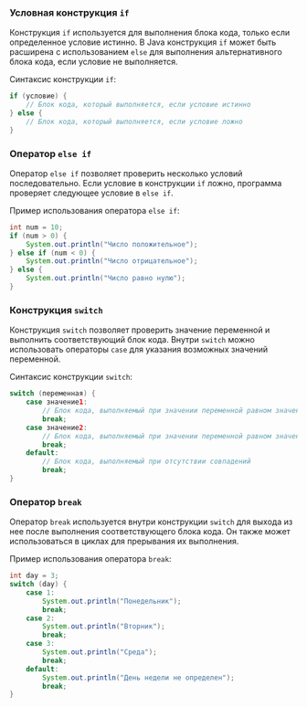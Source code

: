 ### Условная конструкция `if`

Конструкция `if` используется для выполнения блока кода, только если определенное условие истинно. В Java конструкция `if` может быть расширена с использованием `else` для выполнения альтернативного блока кода, если условие не выполняется.

Синтаксис конструкции `if`:
```java
if (условие) {
    // Блок кода, который выполняется, если условие истинно
} else {
    // Блок кода, который выполняется, если условие ложно
}
```

### Оператор `else if`

Оператор `else if` позволяет проверить несколько условий последовательно. Если условие в конструкции `if` ложно, программа проверяет следующее условие в `else if`.

Пример использования оператора `else if`:
```java
int num = 10;
if (num > 0) {
    System.out.println("Число положительное");
} else if (num < 0) {
    System.out.println("Число отрицательное");
} else {
    System.out.println("Число равно нулю");
}
```

### Конструкция `switch`

Конструкция `switch` позволяет проверить значение переменной и выполнить соответствующий блок кода. Внутри `switch` можно использовать операторы `case` для указания возможных значений переменной.

Синтаксис конструкции `switch`:
```java
switch (переменная) {
    case значение1:
        // Блок кода, выполняемый при значении переменной равном значение1
        break;
    case значение2:
        // Блок кода, выполняемый при значении переменной равном значение2
        break;
    default:
        // Блок кода, выполняемый при отсутствии совпадений
        break;
}
```

### Оператор `break`

Оператор `break` используется внутри конструкции `switch` для выхода из нее после выполнения соответствующего блока кода. Он также может использоваться в циклах для прерывания их выполнения.

Пример использования оператора `break`:
```java
int day = 3;
switch (day) {
    case 1:
        System.out.println("Понедельник");
        break;
    case 2:
        System.out.println("Вторник");
        break;
    case 3:
        System.out.println("Среда");
        break;
    default:
        System.out.println("День недели не определен");
        break;
}
```